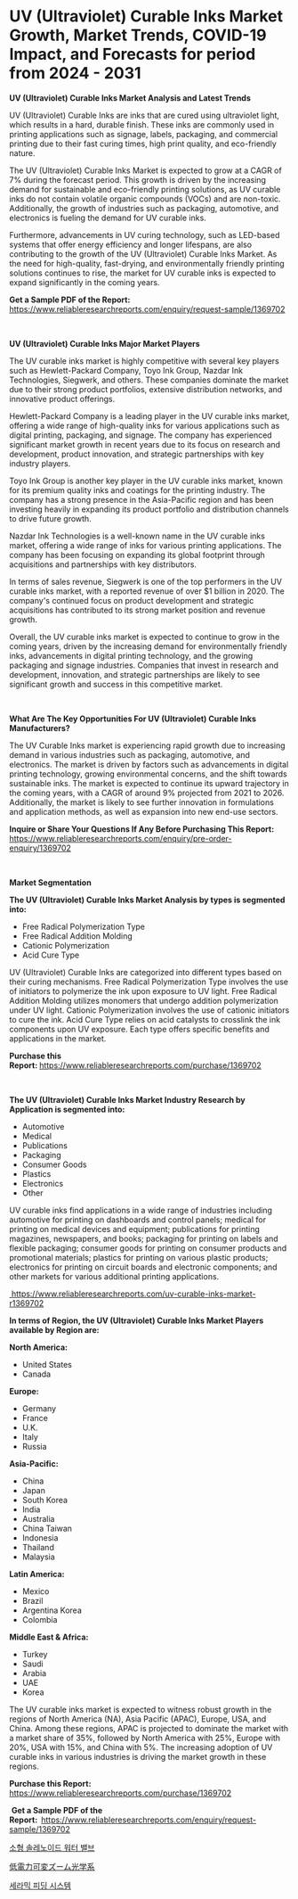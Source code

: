 <p><h1>UV (Ultraviolet) Curable Inks Market Growth, Market Trends, COVID-19 Impact, and Forecasts for period from 2024 - 2031</h1></p><p><strong>UV (Ultraviolet) Curable Inks Market Analysis and Latest Trends</strong></p>
<p><p>UV (Ultraviolet) Curable Inks are inks that are cured using ultraviolet light, which results in a hard, durable finish. These inks are commonly used in printing applications such as signage, labels, packaging, and commercial printing due to their fast curing times, high print quality, and eco-friendly nature.</p><p>The UV (Ultraviolet) Curable Inks Market is expected to grow at a CAGR of 7% during the forecast period. This growth is driven by the increasing demand for sustainable and eco-friendly printing solutions, as UV curable inks do not contain volatile organic compounds (VOCs) and are non-toxic. Additionally, the growth of industries such as packaging, automotive, and electronics is fueling the demand for UV curable inks.</p><p>Furthermore, advancements in UV curing technology, such as LED-based systems that offer energy efficiency and longer lifespans, are also contributing to the growth of the UV (Ultraviolet) Curable Inks Market. As the need for high-quality, fast-drying, and environmentally friendly printing solutions continues to rise, the market for UV curable inks is expected to expand significantly in the coming years.</p></p>
<p><strong>Get a Sample PDF of the Report:&nbsp;</strong> <a href="https://www.reliableresearchreports.com/enquiry/request-sample/1369702">https://www.reliableresearchreports.com/enquiry/request-sample/1369702</a></p>
<p>&nbsp;</p>
<p><strong>UV (Ultraviolet) Curable Inks Major Market Players</strong></p>
<p><p>The UV curable inks market is highly competitive with several key players such as Hewlett-Packard Company, Toyo Ink Group, Nazdar Ink Technologies, Siegwerk, and others. These companies dominate the market due to their strong product portfolios, extensive distribution networks, and innovative product offerings.</p><p>Hewlett-Packard Company is a leading player in the UV curable inks market, offering a wide range of high-quality inks for various applications such as digital printing, packaging, and signage. The company has experienced significant market growth in recent years due to its focus on research and development, product innovation, and strategic partnerships with key industry players.</p><p>Toyo Ink Group is another key player in the UV curable inks market, known for its premium quality inks and coatings for the printing industry. The company has a strong presence in the Asia-Pacific region and has been investing heavily in expanding its product portfolio and distribution channels to drive future growth.</p><p>Nazdar Ink Technologies is a well-known name in the UV curable inks market, offering a wide range of inks for various printing applications. The company has been focusing on expanding its global footprint through acquisitions and partnerships with key distributors.</p><p>In terms of sales revenue, Siegwerk is one of the top performers in the UV curable inks market, with a reported revenue of over $1 billion in 2020. The company's continued focus on product development and strategic acquisitions has contributed to its strong market position and revenue growth.</p><p>Overall, the UV curable inks market is expected to continue to grow in the coming years, driven by the increasing demand for environmentally friendly inks, advancements in digital printing technology, and the growing packaging and signage industries. Companies that invest in research and development, innovation, and strategic partnerships are likely to see significant growth and success in this competitive market.</p></p>
<p>&nbsp;</p>
<p><strong>What Are The Key Opportunities For UV (Ultraviolet) Curable Inks Manufacturers?</strong></p>
<p><p>The UV Curable Inks market is experiencing rapid growth due to increasing demand in various industries such as packaging, automotive, and electronics. The market is driven by factors such as advancements in digital printing technology, growing environmental concerns, and the shift towards sustainable inks. The market is expected to continue its upward trajectory in the coming years, with a CAGR of around 9% projected from 2021 to 2026. Additionally, the market is likely to see further innovation in formulations and application methods, as well as expansion into new end-use sectors.</p></p>
<p><strong>Inquire or Share Your Questions If Any Before Purchasing This Report:</strong> <a href="https://www.reliableresearchreports.com/enquiry/pre-order-enquiry/1369702">https://www.reliableresearchreports.com/enquiry/pre-order-enquiry/1369702</a></p>
<p>&nbsp;</p>
<p><strong>Market Segmentation</strong></p>
<p><strong>The UV (Ultraviolet) Curable Inks Market Analysis by types is segmented into:</strong></p>
<p><ul><li>Free Radical Polymerization Type</li><li>Free Radical Addition Molding</li><li>Cationic Polymerization</li><li>Acid Cure Type</li></ul></p>
<p><p>UV (Ultraviolet) Curable Inks are categorized into different types based on their curing mechanisms. Free Radical Polymerization Type involves the use of initiators to polymerize the ink upon exposure to UV light. Free Radical Addition Molding utilizes monomers that undergo addition polymerization under UV light. Cationic Polymerization involves the use of cationic initiators to cure the ink. Acid Cure Type relies on acid catalysts to crosslink the ink components upon UV exposure. Each type offers specific benefits and applications in the market.</p></p>
<p><strong>Purchase this Report:&nbsp;</strong><a href="https://www.reliableresearchreports.com/purchase/1369702">https://www.reliableresearchreports.com/purchase/1369702</a></p>
<p>&nbsp;</p>
<p><strong>The UV (Ultraviolet) Curable Inks Market Industry Research by Application is segmented into:</strong></p>
<p><ul><li>Automotive</li><li>Medical</li><li>Publications</li><li>Packaging</li><li>Consumer Goods</li><li>Plastics</li><li>Electronics</li><li>Other</li></ul></p>
<p><p>UV curable inks find applications in a wide range of industries including automotive for printing on dashboards and control panels; medical for printing on medical devices and equipment; publications for printing magazines, newspapers, and books; packaging for printing on labels and flexible packaging; consumer goods for printing on consumer products and promotional materials; plastics for printing on various plastic products; electronics for printing on circuit boards and electronic components; and other markets for various additional printing applications.</p></p>
<p><a href="https://www.reliableresearchreports.com/uv-curable-inks-market-r1369702">&nbsp;https://www.reliableresearchreports.com/uv-curable-inks-market-r1369702</a></p>
<p><strong>In terms of Region, the UV (Ultraviolet) Curable Inks Market Players available by Region are:</strong></p>
<p>
    <p> <strong> North America: </strong>
        <ul>
            <li>United States</li>
            <li>Canada</li>
        </ul>
        </p> 
    <p> <strong> Europe: </strong>
        <ul>
            <li>Germany</li>
            <li>France</li>
            <li>U.K.</li>
            <li>Italy</li>
            <li>Russia</li>
        </ul>
        </p> 
    <p> <strong> Asia-Pacific: </strong>
        <ul>
            <li>China</li>
            <li>Japan</li>
            <li>South Korea</li>
            <li>India</li>
            <li>Australia</li>
            <li>China Taiwan</li>
            <li>Indonesia</li>
            <li>Thailand</li>
            <li>Malaysia</li>
        </ul>
        </p> 
    <p> <strong> Latin America: </strong>
        <ul>
            <li>Mexico</li>
            <li>Brazil</li>
            <li>Argentina Korea</li>
            <li>Colombia</li>
        </ul>
        </p> 
    <p> <strong> Middle East & Africa: </strong>
        <ul>
            <li>Turkey</li>
            <li>Saudi</li>
            <li>Arabia</li>
            <li>UAE</li>
            <li>Korea</li>
        </ul>
    </p>
    </p>
<p><p>The UV curable inks market is expected to witness robust growth in the regions of North America (NA), Asia Pacific (APAC), Europe, USA, and China. Among these regions, APAC is projected to dominate the market with a market share of 35%, followed by North America with 25%, Europe with 20%, USA with 15%, and China with 5%. The increasing adoption of UV curable inks in various industries is driving the market growth in these regions.</p></p>
<p><strong>Purchase this Report: </strong><a href="https://www.reliableresearchreports.com/purchase/1369702">https://www.reliableresearchreports.com/purchase/1369702</a></p>
<p>&nbsp;<strong>Get a Sample PDF of the Report:&nbsp;&nbsp;</strong><a href="https://www.reliableresearchreports.com/enquiry/request-sample/1369702">https://www.reliableresearchreports.com/enquiry/request-sample/1369702</a></p>
<p><strong></strong></p>
<p><p><a href="https://medium.com/@sybleferry/%EB%AF%B8%EB%8B%88%EC%96%B4%EC%B2%98-%EC%86%94%EB%A0%88%EB%85%B8%EC%9D%B4%EB%93%9C-%EC%9B%8C%ED%84%B0-%EB%B0%B8%EB%B8%8C-%EC%8B%9C%EC%9E%A5-%ED%8A%B8%EB%A0%8C%EB%93%9C-%EC%98%88%EC%B8%A1-%EB%B0%8F-%EA%B2%BD%EC%9F%81-%EB%B6%84%EC%84%9D-2031%EB%85%84%EA%B9%8C%EC%A7%80-b5dd750c72d6">소형 솔레노이드 워터 밸브</a></p><p><a href="https://medium.com/@vincemarvin1/%E4%BD%8E%E9%9B%BB%E5%8A%9B%E5%8F%AF%E5%A4%89%E3%82%BA%E3%83%BC%E3%83%A0%E5%85%89%E5%AD%A6%E5%B8%82%E5%A0%B4%E8%A6%8F%E6%A8%A1%E3%81%AF-%E3%82%B0%E3%83%AD%E3%83%BC%E3%83%90%E3%83%AB%E7%94%A3%E6%A5%AD%E3%81%AB%E3%81%8A%E3%81%91%E3%82%8B%E6%9C%80%E8%89%AF%E3%81%AE%E3%83%9E%E3%83%BC%E3%82%B1%E3%83%86%E3%82%A3%E3%83%B3%E3%82%B0%E3%83%81%E3%83%A3%E3%83%8D%E3%83%AB%E3%82%92%E7%A4%BA%E3%81%97%E3%81%A6%E3%81%84%E3%81%BE%E3%81%99-9ce7c1d8f274">低電力可変ズーム光学系</a></p><p><a href="https://medium.com/@estelwisozk1/%EC%84%B8%EB%9D%BC%EB%AF%B9-%EA%B8%89%EC%97%AC-%EC%8B%9C%EC%8A%A4%ED%85%9C-%EC%8B%9C%EC%9E%A5-%EA%B7%9C%EB%AA%A8-%EB%B0%8F-%EC%8B%9C%EC%9E%A5-%EB%8F%99%ED%96%A5-%EC%A0%84%EC%B2%B4-%EC%82%B0%EC%97%85-%EA%B0%9C%EC%9A%94-2024-2031-9b27c55b80df">세라믹 피딩 시스템</a></p></p>